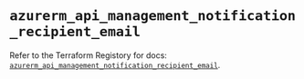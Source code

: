 # `azurerm_api_management_notification_recipient_email`

Refer to the Terraform Registory for docs: [`azurerm_api_management_notification_recipient_email`](https://registry.terraform.io/providers/hashicorp/azurerm/3.72.0/docs/resources/api_management_notification_recipient_email).
